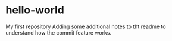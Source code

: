 hello-world
===========

My first repository
Adding some additional notes to tht readme to understand how the commit feature works.
